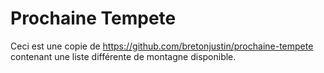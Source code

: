 # Prochaine Tempete

Ceci est une copie de https://github.com/bretonjustin/prochaine-tempete contenant une liste différente de montagne disponible. 

